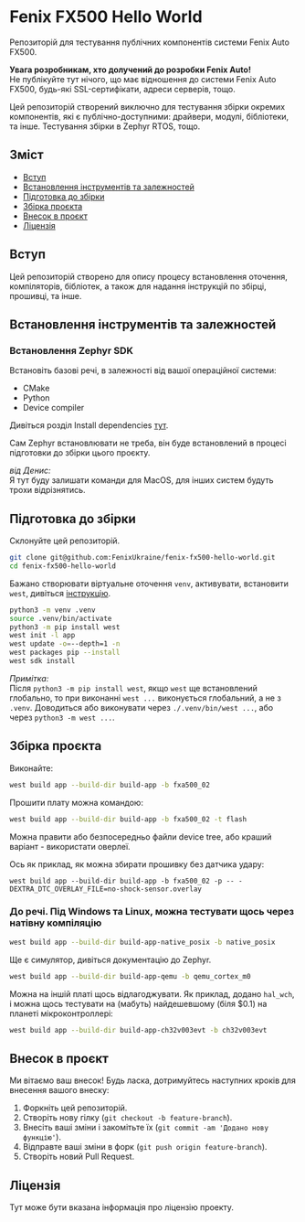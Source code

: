 # Fenix FX500 Hello World

Репозиторій для тестування публічних компонентів системи Fenix Auto FX500.

**Увага розробникам, хто долучений до розробки Fenix Auto!**  
Не публікуйте тут нічого, що має відношення до системи Fenix Auto FX500, будь-які SSL-сертифікати, адреси серверів, тощо.

Цей репозиторій створений виключно для тестування збірки окремих компонентів, які є публічно-доступними: драйвери, модулі, бібліотеки, та інше. Тестування збірки в Zephyr RTOS, тощо.

## Зміст
- [Вступ](#вступ)
- [Встановлення інструментів та залежностей](#встановлення-інструментів-та-залежностей)
- [Підготовка до збірки](#підготовка-до-збірки)
- [Збірка проєкта](#збірка-проєкта)
- [Внесок в проєкт](#внесок-в-проєкт)
- [Ліцензія](#ліцензія)

## Вступ
Цей репозиторій створено для опису процесу встановлення оточення, компіляторів, бібліотек, а також для надання інструкцій по збірці, прошивці, та інше.

## Встановлення інструментів та залежностей

### Встановлення Zephyr SDK
Встановіть базові речі, в залежності від вашої операційної системи:

- CMake
- Python
- Device compiler

Дивіться розділ Install dependencies [тут](https://docs.zephyrproject.org/latest/develop/getting_started/index.html).

Сам Zephyr встановлювати не треба, він буде встановлений в процесі підготовки до збірки цього проєкту.

*від Денис:*  
Я тут буду залишати команди для MacOS, для інших систем будуть трохи відрізнятись.

## Підготовка до збірки

Склонуйте цей репозиторій.

```bash
git clone git@github.com:FenixUkraine/fenix-fx500-hello-world.git
cd fenix-fx500-hello-world
```

Бажано створювати віртуальне оточення `venv`, активувати, встановити `west`, дивіться [інструкцію](https://docs.zephyrproject.org/latest/develop/getting_started/index.html).

```bash
python3 -m venv .venv
source .venv/bin/activate
python3 -m pip install west
west init -l app
west update -o=--depth=1 -n
west packages pip --install
west sdk install
```

*Примітка:*  
Після `python3 -m pip install west`, якщо `west` ще встановлений глобально, то при виконанні `west ...` виконується глобальний, а не з `.venv`. Доводиться або виконувати через `./.venv/bin/west ...`, або через `python3 -m west ...`.

## Збірка проєкта

Виконайте:

```bash
west build app --build-dir build-app -b fxa500_02
```

Прошити плату можна командою:

```bash
west build app --build-dir build-app -b fxa500_02 -t flash
```

Можна правити або безпосередньо файли device tree, або краший варіант - використати оверлеї.

Ось як приклад, як можна збирати прошивку без датчика удару:

```
west build app --build-dir build-app -b fxa500_02 -p -- -DEXTRA_DTC_OVERLAY_FILE=no-shock-sensor.overlay
```

### До речі. Під Windows та Linux, можна тестувати щось через натівну компіляцію

```bash
west build app --build-dir build-app-native_posix -b native_posix
```

Ще є симулятор, дивіться документацію до Zephyr.

```bash
west build app --build-dir build-app-qemu -b qemu_cortex_m0
```

Можна на іншій платі щось відлагоджувати. Як приклад, додано `hal_wch`, і можна щось тестувати на (мабуть) найдешевшому (біля $0.1) на планеті мікроконтроллері:

```bash
west build app --build-dir build-app-ch32v003evt -b ch32v003evt
```

## Внесок в проєкт

Ми вітаємо ваш внесок! Будь ласка, дотримуйтесь наступних кроків для внесення вашого внеску:

1. Форкніть цей репозиторій.
2. Створіть нову гілку (`git checkout -b feature-branch`).
3. Внесіть ваші зміни і закомітьте їх (`git commit -am 'Додано нову функцію'`).
4. Відправте ваші зміни в форк (`git push origin feature-branch`).
5. Створіть новий Pull Request.

## Ліцензія

Тут може бути вказана інформація про ліцензію проекту.
